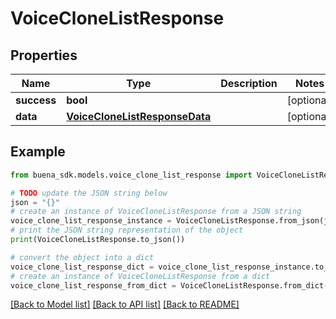 # VoiceCloneListResponse


## Properties

Name | Type | Description | Notes
------------ | ------------- | ------------- | -------------
**success** | **bool** |  | [optional] 
**data** | [**VoiceCloneListResponseData**](VoiceCloneListResponseData.md) |  | [optional] 

## Example

```python
from buena_sdk.models.voice_clone_list_response import VoiceCloneListResponse

# TODO update the JSON string below
json = "{}"
# create an instance of VoiceCloneListResponse from a JSON string
voice_clone_list_response_instance = VoiceCloneListResponse.from_json(json)
# print the JSON string representation of the object
print(VoiceCloneListResponse.to_json())

# convert the object into a dict
voice_clone_list_response_dict = voice_clone_list_response_instance.to_dict()
# create an instance of VoiceCloneListResponse from a dict
voice_clone_list_response_from_dict = VoiceCloneListResponse.from_dict(voice_clone_list_response_dict)
```
[[Back to Model list]](../README.md#documentation-for-models) [[Back to API list]](../README.md#documentation-for-api-endpoints) [[Back to README]](../README.md)



